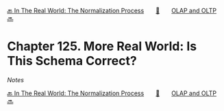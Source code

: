 [🔙 In The Real World: The Normalization Process][previous-chapter]&nbsp;&nbsp;&nbsp;&nbsp;&nbsp;&nbsp;&nbsp;[🏡][readme]&nbsp;&nbsp;&nbsp;&nbsp;&nbsp;&nbsp;&nbsp;[OLAP and OLTP 🔜][upcoming-chapter]

# Chapter 125. More Real World: Is This Schema Correct?

_Notes_

[🔙 In The Real World: The Normalization Process][previous-chapter]&nbsp;&nbsp;&nbsp;&nbsp;&nbsp;&nbsp;&nbsp;[🏡][readme]&nbsp;&nbsp;&nbsp;&nbsp;&nbsp;&nbsp;&nbsp;[OLAP and OLTP 🔜][upcoming-chapter]

[readme]: README.md
[previous-chapter]: ch124-in-the-real-world-the-normalization-process.md
[upcoming-chapter]: ch126-olap-and-oltp.md